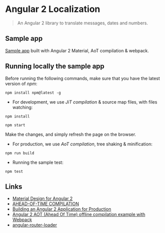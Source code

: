 # Angular 2 Localization
> An Angular 2 library to translate messages, dates and numbers.

## Sample app
[Sample app](http://robisim74.github.io/angular2localization) built with Angular 2 Material, AoT compilation & webpack.

## Running locally the sample app
Before running the following commands, make sure that you have the latest version of _npm_:
```Shell
npm install npm@latest -g
```

- For development, we use _JiT compilation_ & source map files, with files watching:
```Shell
npm install

npm start
```
Make the changes, and simply refresh the page on the browser.

- For production, we use _AoT compilation_, tree shaking & minification:
```Shell
npm run build
```

- Running the sample test:
```Shell
npm test
```

## Links
- [Material Design for Angular 2](https://github.com/angular/material2)
- [AHEAD-OF-TIME COMPILATION](https://angular.io/docs/ts/latest/cookbook/aot-compiler.html)
- [Building an Angular 2 Application for Production](http://blog.mgechev.com/2016/06/26/tree-shaking-angular2-production-build-rollup-javascript/)
- [Angular 2 AOT (Ahead Of Time) offline compilation example with Webpack](https://github.com/blacksonic/angular2-aot-webpack)
- [angular-router-loader](https://github.com/brandonroberts/angular-router-loader)
